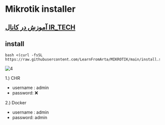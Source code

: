 # Mikrotik installer

## [آموزش در کانال IR_TECH](https://youtu.be/h_moyIt4gpE)
## install
```
bash <(curl -fsSL https://raw.githubusercontent.com/LearnFromArta/MIKROTIK/main/install.sh)
```
![4](https://raw.githubusercontent.com/Ptechgithub/configs/main/media/4.jpg)

1.) CHR
- username : admin
- password: ❌️




2.) Docker
 - username : admin
 - password: admin


